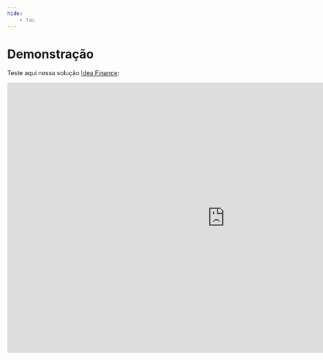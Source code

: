 ```yaml
---
hide:
    - toc
---
```



# Demonstração

Teste aqui nossa solução [Idea Finance](./ficha_tecnica.md):

<iframe title="Fluxo Financeiro v3" width="1008" height="627.2" src="https://app.powerbi.com/view?r=eyJrIjoiZWZmYThkMDUtNzFhYi00MGQzLTg0NjYtNWI5YzVmYmRhMDM2IiwidCI6Ijk0ODViZDU1LTkyYzAtNDIxMi05NmNhLTkxNDNiYjhhNzA0NSJ9" frameborder="0" allowFullScreen="true"></iframe>

